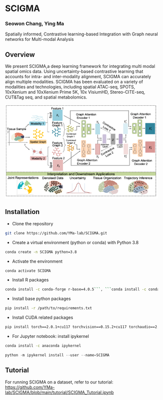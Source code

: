 # SCIGMA

### Seowon Chang, Ying Ma

Spatially informed, Contrastive learning-based Integration with Graph neural 
networks for Multi-modal Analysis

## Overview
We present SCIGMA,a deep learning framework for integrating multi modal spatial omics data.
Using uncertainty-based contrastive learning that accounts for intra- and inter-modality
alignment, SCIGMA can accurately align multiple modalities. 
SCIGMA has been evaluated on a variety of modalities and technologies, including
spatial ATAC-seq, SPOTS, 10xXenium and 10xXenium Prime 5K, 10x VisiumHD, 
Stereo-CITE-seq, CUT&Tag seq, and spatial metabolomics. 

![png](images/SCIGMA.png)

## Installation

- Clone the repository
```bash
git clone https://github.com/YMa-lab/SCIGMA.git
```

- Create a virtual environment (python or conda) with Python 3.8
```bash
conda create -n SCIGMA python=3.8
```

- Activate the environment
```bash
conda activate SCIGMA
```

- Install R packages
```bash
conda install -c conda-forge r-base=4.0.5```, ```conda install -c conda-forge r-mclust==5.4.9
```

- Install base python packages 
```bash
pip install -r /path/to/requirements.txt
```

- Install CUDA related packages
```bash
pip install torch==2.0.1+cu117 torchvision==0.15.2+cu117 torchaudio==2.0.2+cu117 -f https://download.pytorch.org/whl/torch_stable.html
```

- For Jupyter notebook: install ipykernel
```bash
conda install -c anaconda ipykernel
```
```python
python -m ipykernel install --user --name=SCIGMA
```

## Tutorial
For running SCIGMA on a dataset, refer to our tutorial: https://github.com/YMa-lab/SCIGMA/blob/main/tutorial/SCIGMA_Tutorial.ipynb 
